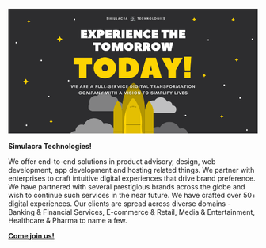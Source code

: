 ![Open Source at Automattic](https://raw.githubusercontent.com/simulacra-technologies/.github/main/profile/assets/community-banner.png)

**Simulacra Technologies!**

We offer end-to-end solutions in product advisory, design, web development, app development and hosting related things. We partner with enterprises to craft intuitive digital experiences that drive brand preference. We have partnered with several prestigious brands across the globe and wish to continue such services in the near future. We have crafted over 50+ digital experiences. Our clients are spread across diverse domains - Banking & Financial Services, E-commerce & Retail, Media & Entertainment, Healthcare & Pharma to name a few.   

**[Come join us!](https://www.linkedin.com/company/simulacra-technologies/)**